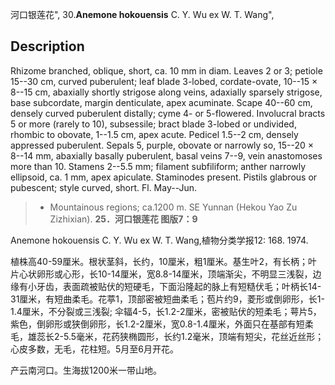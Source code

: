 河口银莲花",
30.**Anemone hokouensis** C. Y. Wu ex W. T. Wang",

## Description
Rhizome branched, oblique, short, ca. 10 mm in diam. Leaves 2 or 3; petiole 15--30 cm, curved puberulent; leaf blade 3-lobed, cordate-ovate, 10--15 × 8--15 cm, abaxially shortly strigose along veins, adaxially sparsely strigose, base subcordate, margin denticulate, apex acuminate. Scape 40--60 cm, densely curved puberulent distally; cyme 4- or 5-flowered. Involucral bracts 5 or more (rarely to 10), subsessile; bract blade 3-lobed or undivided, rhombic to obovate, 1--1.5 cm, apex acute. Pedicel 1.5--2 cm, densely appressed puberulent. Sepals 5, purple, obovate or narrowly so, 15--20 × 8--14 mm, abaxially basally puberulent, basal veins 7--9, vein anastomoses more than 10. Stamens 2--5.5 mm; filament subfiliform; anther narrowly ellipsoid, ca. 1 mm, apex apiculate. Staminodes present. Pistils glabrous or pubescent; style curved, short. Fl. May--Jun.

> * Mountainous regions; ca.1200 m. SE Yunnan (Hekou Yao Zu Zizhixian).
**25．河口银莲花 图版7：9**

Anemone hokouensis C. Y. Wu ex W. T. Wang,植物分类学报12: 168. 1974.

植株高40-59厘米。根状茎斜，长约，10厘米，粗1厘米。基生叶2，有长柄；叶片心状卵形或心形，长10-14厘米，宽8.8-14厘米，顶端渐尖，不明显三浅裂，边缘有小牙齿，表面疏被贴伏的短硬毛，下面沿隆起的脉上有短糙伏毛；叶柄长14-31厘米，有短曲柔毛。花葶1，顶部密被短曲柔毛；苞片约9，菱形或倒卵形，长1-1.4厘米，不分裂或三浅裂; 伞辐4-5，长1.2-2厘米，密被贴伏的短柔毛；萼片5，紫色，倒卵形或狭倒卵形，长1.2-2厘米，宽0.8-1.4厘米，外面只在基部有短柔毛，雄蕊长2-5.5毫米，花药狭椭圆形，长约1.2毫米，顶端有短尖，花丝近丝形；心皮多数，无毛，花柱短。5月至6月开花。

产云南河口。生海拔1200米一带山地。
